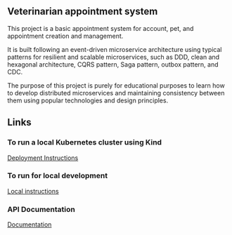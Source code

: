 <h2>Veterinarian appointment system</h2>

This project is a basic appointment system for account, pet, and appointment creation and management. 

It is built following an event-driven microservice architecture using typical patterns for resilient and scalable microservices, such as DDD, clean and hexagonal architecture, CQRS pattern, Saga pattern, outbox pattern, and CDC.

The purpose of this project is purely for educational purposes to learn how to develop distributed microservices and maintaining consistency between them using popular technologies and design principles.

<h2>Links</h2>

<h3>To run a local Kubernetes cluster using Kind</h3>

[Deployment Instructions](deployment/instructions.md)

<h3>To run for local development</h3>

[Local instructions](local-instructions.md)

<h3>API Documentation</h3>

[Documentation](documentation.md)
